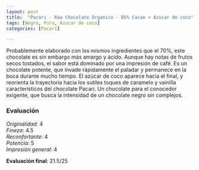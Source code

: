 ```yaml
---
layout: post
title:  "Pacari - Raw Chocolate Organico - 85% Cacao + Azucar de coco"
tags: [Negro, Puro, Azucar de coco] 
categories: [Pacari]

---
```



Probablemente elaborado con los mismos ingredientes que el 70%, este chocolate es sin embargo más amargo y ácido. Aunque hay notas de frutos secos tostados, el sabor está dominado por una impresión de café. Es un chocolate potente, que invade rápidamente el paladar y permanece en la boca durante mucho tiempo. El azúcar de coco aparece hacia el final, y reorienta la trayectoria hacia los sutiles toques de caramelo y vainilla característicos del chocolate Pacari.
Un chocolate para el conocedor exigente, que busca la intensidad de un chocolate negro sin complejos.

### Evaluación

_Originalidad_: 4  
_Fineza_: 4.5  
_Reconfortante_: 4  
_Potencia_: 5  
_Impresión general_: 4

**Evaluación final**: 21.5/25
